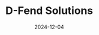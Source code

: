 ---  
layout: startup_page  
title: "D-Fend Solutions"  
id: "dfendsolutions.com"  
permalink: "/dfendsolutionsdfendsolutions.com12042024/"  
website: "https://www.d-fendsolutions.com/"  
funding_round: "Growth Round"  
funding_amount: "$31M"  
investors: "Israel Growth Partners, Vertex Ventures, Vertex Growth"  
about: "D-Fend Solutions provides field-proven radio frequency (RF) cyber-based counter-drone technology. Their EnforceAir system safely neutralizes rogue drones without causing collateral damage or operational disruption. This technology is deployed globally by security agencies across various sectors."  
markets: "Defense Technology, Drones, Cyber, AI, Aerospace and Defense, Robotics and Drones"  
hq: "Ra'anana, Israel"  
founded_year: "2017"  
linkedin: "https://www.linkedin.com/company/d-fend-solutions"  
twitter: "https://twitter.com/DFendSolutions"  
instagram: ""  
facebook: "https://www.facebook.com/pg/DFendSolutions"  
crunchbase: "https://www.crunchbase.com/organization/d-fend-solutions"  
pitchbook: "https://pitchbook.com/profiles/company/264270-61"  

date_display: "04-Dec-2024"  
date: "2024-12-04"

# SEO Optimization  
meta_title: "D-Fend Solutions - Growth Round Funding ($31M)"  
meta_description: "D-Fend Solutions, D-Fend Solutions provides field-proven radio frequency (RF) cyber-based counter-drone technology. Their EnforceAir system safely neutralizes rogue dro..."  
meta_keywords: "D-Fend Solutions, Defense Technology, Drones, Cyber, AI, Aerospace and Defense, Robotics and Drones, Growth Round funding"  
canonical_url: "https://startup.projectstartups.com/dfendsolutionsdfendsolutions.com12042024/"  
---